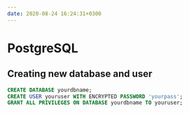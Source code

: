 ```yaml
---
date: 2020-08-24 16:24:31+0300
---
```


# PostgreSQL

## Creating new database and user

```sql
CREATE DATABASE yourdbname;
CREATE USER youruser WITH ENCRYPTED PASSWORD 'yourpass';
GRANT ALL PRIVILEGES ON DATABASE yourdbname TO youruser;
```
